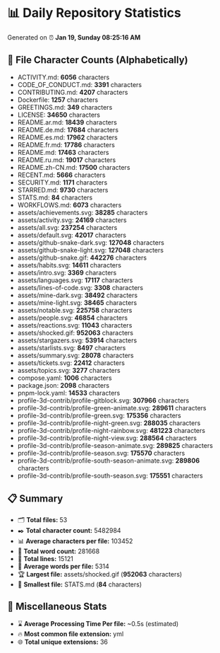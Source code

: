# 📊 Daily Repository Statistics
Generated on ⏰ **Jan 19, Sunday 08:25:16 AM**

## 📂 File Character Counts (Alphabetically)
- ACTIVITY.md: **6056** characters
- CODE_OF_CONDUCT.md: **3391** characters
- CONTRIBUTING.md: **4207** characters
- Dockerfile: **1257** characters
- GREETINGS.md: **349** characters
- LICENSE: **34650** characters
- README.ar.md: **18439** characters
- README.de.md: **17684** characters
- README.es.md: **17962** characters
- README.fr.md: **17786** characters
- README.md: **17463** characters
- README.ru.md: **19017** characters
- README.zh-CN.md: **17500** characters
- RECENT.md: **5666** characters
- SECURITY.md: **1171** characters
- STARRED.md: **9730** characters
- STATS.md: **84** characters
- WORKFLOWS.md: **6073** characters
- assets/achievements.svg: **38285** characters
- assets/activity.svg: **24169** characters
- assets/all.svg: **237254** characters
- assets/default.svg: **42017** characters
- assets/github-snake-dark.svg: **127048** characters
- assets/github-snake-light.svg: **127048** characters
- assets/github-snake.gif: **442276** characters
- assets/habits.svg: **14611** characters
- assets/intro.svg: **3369** characters
- assets/languages.svg: **17117** characters
- assets/lines-of-code.svg: **3308** characters
- assets/mine-dark.svg: **38492** characters
- assets/mine-light.svg: **38465** characters
- assets/notable.svg: **225758** characters
- assets/people.svg: **46854** characters
- assets/reactions.svg: **11043** characters
- assets/shocked.gif: **952063** characters
- assets/stargazers.svg: **53914** characters
- assets/starlists.svg: **8497** characters
- assets/summary.svg: **28078** characters
- assets/tickets.svg: **22412** characters
- assets/topics.svg: **3277** characters
- compose.yaml: **1006** characters
- package.json: **2098** characters
- pnpm-lock.yaml: **14533** characters
- profile-3d-contrib/profile-gitblock.svg: **307966** characters
- profile-3d-contrib/profile-green-animate.svg: **289611** characters
- profile-3d-contrib/profile-green.svg: **175356** characters
- profile-3d-contrib/profile-night-green.svg: **288035** characters
- profile-3d-contrib/profile-night-rainbow.svg: **481223** characters
- profile-3d-contrib/profile-night-view.svg: **288564** characters
- profile-3d-contrib/profile-season-animate.svg: **289825** characters
- profile-3d-contrib/profile-season.svg: **175570** characters
- profile-3d-contrib/profile-south-season-animate.svg: **289806** characters
- profile-3d-contrib/profile-south-season.svg: **175551** characters

## 📋 Summary
- 🗂️ **Total files:** 53
- ✒️ **Total character count:** 5482984
- 📊 **Average characters per file:** 103452
- 📝 **Total word count:** 281668
- 🧾 **Total lines:** 15121
- 📐 **Average words per file:** 5314
- 🏆 **Largest file:** assets/shocked.gif (**952063** characters)
- 🥉 **Smallest file:** STATS.md (**84** characters)

## 🌟 Miscellaneous Stats
- ⌛ **Average Processing Time Per file:** ~0.5s (estimated)
- 🔥 **Most common file extension:** yml
- 🌐 **Total unique extensions:** 36
